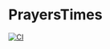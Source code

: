 # PrayersTimes

[![CI](https://github.com/salahamassi/PrayersTimes/actions/workflows/CI.yml/badge.svg)](https://github.com/salahamassi/PrayersTimes/actions/workflows/CI.yml)
